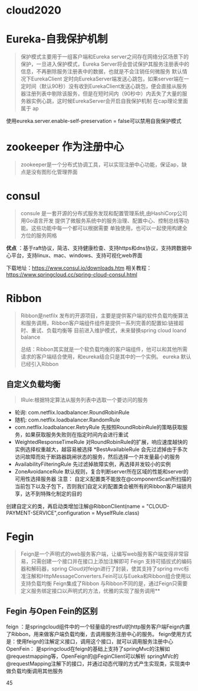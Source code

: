 # cloud2020
# Eureka-自我保护机制
> 保护模式主要用于一组客户端和Eureka server之间存在网络分区场景下的保护，一旦进入保护模式，Eureka Server将会尝试保护其服务注册表中的信息，不再删除服务注册表中的数据，也就是不会注销任何微服务
>默认情况下EurekaClient 定时向EurekaServer端发送心跳包，如果server端在一定时间（默认90秒）没有收到EurekaClient发送心跳包，便会直接从服务器注册列表中剔除该服务，但是在短时间内（90秒中）内丢失了大量的服务器实例心跳，这时候EurekaServer会开启自我保护机制
 在cap理论里面属于 ap

使用eureka.server.enable-self-preservation = false可以禁用自我保护模式


# zookeeper 作为注册中心
> zookeeper是一个分布式协调工具，可以实现注册中心功能，保证ap，缺点是没有图形化管理界面

#  consul
> consule 是一套开源的分布式服务发现和配置管理系统,由HashiCorp公司用Go语言开发 
> 提供了微服务系统中的服务治理、配置中心、控制总线等功能。这些功能中每一个都可以根据需要
>单独使用，也可以一起使用构建全方位的服务网格

**优点** ：基于raft协议，简洁、支持健康检查、支持https和dns协议，支持跨数据中心平台，支持linux、mac、windows、支持可视化web界面

下载地址：https://www.consul.io/downloads.htm
相关教程：https://www.springcloud.cc/spring-cloud-consul.html

# Ribbon
> Ribbon是netfilx 发布的开源项目，主要是提供客户端的软件负载均衡算法和服务调用，Ribbon客户端组件组件是提供一系列完善的配置如:链接超时、重试、负载均衡等
>目前进入维护模式，未来替换spring cloud loand balance
>
>总结：Ribbon其实就是一个软负载均衡的客户端组件，他可以和其他所需请求的客户端结合使用，和eureka结合只是其中的一个实例。
>eureka 默认已经引入Ribbon
>
## 自定义负载均衡
> IRule:根据特定算法从服务列表中选取一个要访问的服务

* 轮询: com.netflix.loadbalancer.RoundRobinRule
* 随机: com.netflix.loadbalancer.RandomRule
* com.netflix.loadbalancer.RetryRule 先按照RoundRobinRule的策略获取服务，如果获取服务失败则在指定时间内会进行重试
* WeightedResponseTimeRule  对RoundRobinRule的扩展，响应速度越快的实例选择权重越大，越容易被选择
*BestAvailableRule 会先过滤掉由于多次访问故障而处于断路器跳闸状态的服务，然后选择一个并发量最小的服务
* AvailabilityFilteringRule 先过滤掉故障实例，再选择并发较小的实例
* ZoneAvoidanceRule 默认规则，复合判断server所在区域的性能和server的可用性选择服务器
注意： 自定义配置类不能放在@componentScan所扫描的当前包下以及子包下，否则我们自定义的配置类会被所有的Ribbon客户端锁共享，达不到特殊化制定的目的

创建自定义的类，再启动类增加注解@RibbonClient(name = "CLOUD-PAYMENT-SERVICE",configuration = MyselfRule.class)

# Fegin
> Feign是一个声明式的web服务客户端，让编写web服务客户端变得非常容易，只需创建一个接口并在接口上添加注解即可
> Feign 支持可插拔式的编码器和解码器，spring Cloud对feign进行了封装，使其支持了spring mvc标准注解和HttpMessageConverters.Fein可以与Eueka和Ribbon组合使用以支持负载均衡
>Feign集成了Ribbon 与Ribbon不同的是，通过Feign只需要定义服务绑定接口以声明式的方法，优雅的实现了服务调用**
## Fegin 与Open Fein的区别
feign ：是springcloud组件中的一个轻量级的restful的http服务客户端Feign内置了Ribbon，用来做客户端负载均衡，去调用服务注册中心的服务。 feign使用方式是：使用feign的注解定义接口，调用这个接口，就可以调用服务注册中心
OpenFein： 是springcloud在feign的基础上支持了springMvc的注解如@requestmapping等，OpenFeign的@FeginClient可以解析 springMVc的@requestMapping注解下的接口，并通过动态代理的方式产生实现类，实现类中做负载均衡调用其他服务


45